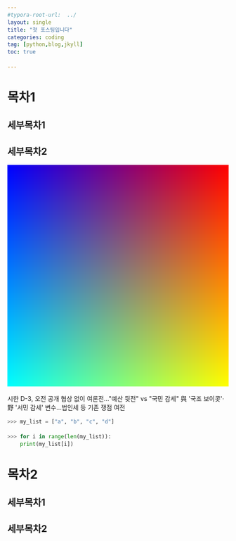 ```yaml
---
#typora-root-url:  ../
layout: single
title: "첫 포스팅입니다"
categories: coding
tag: [python,blog,jkyll]
toc: true

---
```


# 목차1

  ## 세부목차1

## 세부목차2









![pnggrad16rgb](./images/2022-12-02-first/pnggrad16rgb-1671003564696-4.png)









시한 D-3, 오전 공개 협상 없이 여론전…"예산 뒷전" vs "국민 감세"
與 '국조 보이콧'·野 '서민 감세' 변수…법인세 등 기존 쟁점 여전

```python
>>> my_list = ["a", "b", "c", "d"]

>>> for i in range(len(my_list)):
	print(my_list[i])
```









# 목차2

  ## 세부목차1

## 세부목차2



